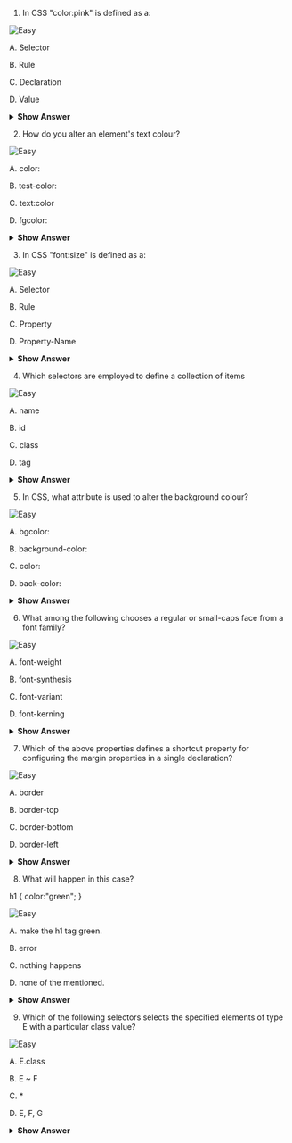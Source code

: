  
1) In CSS "color:pink" is defined as a: 
 
 ![Easy](<https://github.com/revaturelabs/interviewquestions/blob/dev/ComplexityTags/simple%20(2).svg>)
 
A.    Selector

B.    Rule 

C.    Declaration   

D.    Value

<details>
<summary> <b> Show Answer </b> </summary>
<blockquote>
D
</blockquote>
</details>

2) How do you alter an element's text colour?

![Easy](<https://github.com/revaturelabs/interviewquestions/blob/dev/ComplexityTags/simple%20(2).svg>)

A. color:

B. test-color:

C. text:color

D. fgcolor:

<details>
<summary> <b> Show Answer </b> </summary>
<blockquote>
A
</blockquote>
</details>

3) In CSS "font:size" is defined as a: 

![Easy](<https://github.com/revaturelabs/interviewquestions/blob/dev/ComplexityTags/simple%20(2).svg>)

A. Selector

B. Rule

C. Property

D. Property-Name

<details>
<summary> <b> Show Answer </b> </summary>
<blockquote>
D
</blockquote>
</details>

4) Which selectors are employed to define a collection of items

![Easy](<https://github.com/revaturelabs/interviewquestions/blob/dev/ComplexityTags/simple%20(2).svg>)

A. name

B. id

C. class  

D. tag

<details>
<summary> <b> Show Answer </b> </summary>
<blockquote>
C
</blockquote>
</details>

5)  In CSS, what attribute is used to alter the background colour?

![Easy](<https://github.com/revaturelabs/interviewquestions/blob/dev/ComplexityTags/simple%20(2).svg>)

A. bgcolor: 

B. background-color: 

C. color:

D. back-color:
<details>
<summary> <b> Show Answer </b> </summary>
<blockquote>
B
</blockquote>
</details>


6) What among the following chooses a regular or small-caps face from a font family?

![Easy](<https://github.com/revaturelabs/interviewquestions/blob/dev/ComplexityTags/simple%20(2).svg>)

A. font-weight

B. font-synthesis

C. font-variant 

D. font-kerning
<details>
<summary> <b> Show Answer </b> </summary>
<blockquote>
C
</blockquote>
</details>


7) Which of the above properties defines a shortcut property for configuring the margin properties in a single declaration?

![Easy](<https://github.com/revaturelabs/interviewquestions/blob/dev/ComplexityTags/simple%20(2).svg>)

A. border

B. border-top

C. border-bottom

D. border-left
<details>
<summary> <b> Show Answer </b> </summary>
<blockquote>
A
</blockquote>
</details>


8) What will happen in this case?

h1 {
    color:"green";
}

![Easy](<https://github.com/revaturelabs/interviewquestions/blob/dev/ComplexityTags/simple%20(2).svg>)

A. make the h1 tag green. 

B. error

C. nothing happens

D. none of the mentioned.
<details>
<summary> <b> Show Answer </b> </summary>
<blockquote>
A
</blockquote>
</details>

 
9) Which of the following selectors selects the specified elements of type E with a particular class value?

![Easy](<https://github.com/revaturelabs/interviewquestions/blob/dev/ComplexityTags/simple%20(2).svg>)

A. E.class

B. E ~ F

C. *

D. E, F, G

<details>
<summary> <b> Show Answer </b> </summary>
<blockquote>
A

</blockquote>
</details>
